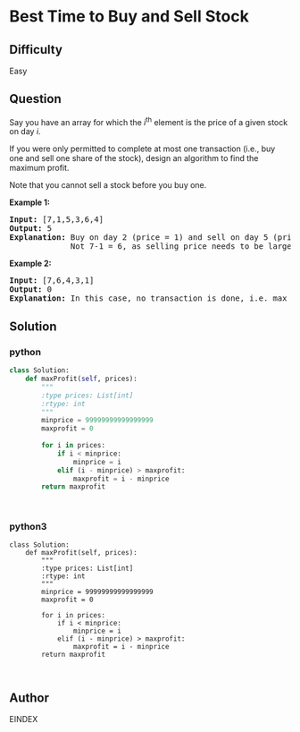 # Best Time to Buy and Sell Stock

## Difficulty
Easy

## Question
<p>Say you have an array for which the <em>i</em><sup>th</sup> element is the price of a given stock on day <em>i</em>.</p>

<p>If you were only permitted to complete at most one transaction (i.e., buy one and sell one share of the stock), design an algorithm to find the maximum profit.</p>

<p>Note that you cannot sell a stock before you buy one.</p>

<p><strong>Example 1:</strong></p>

<pre>
<strong>Input:</strong> [7,1,5,3,6,4]
<strong>Output:</strong> 5
<strong>Explanation:</strong> Buy on day 2 (price = 1) and sell on day 5 (price = 6), profit = 6-1 = 5.
&nbsp;            Not 7-1 = 6, as selling price needs to be larger than buying price.
</pre>

<p><strong>Example 2:</strong></p>

<pre>
<strong>Input:</strong> [7,6,4,3,1]
<strong>Output:</strong> 0
<strong>Explanation:</strong> In this case, no transaction is done, i.e. max profit = 0.
</pre>


## Solution
### python
```python
class Solution:
    def maxProfit(self, prices):
        """
        :type prices: List[int]
        :rtype: int
        """
        minprice = 99999999999999999
        maxprofit = 0
        
        for i in prices:
            if i < minprice:
                minprice = i
            elif (i - minprice) > maxprofit:
                maxprofit = i - minprice
        return maxprofit
        
        

```
### python3
```python3
class Solution:
    def maxProfit(self, prices):
        """
        :type prices: List[int]
        :rtype: int
        """
        minprice = 99999999999999999
        maxprofit = 0
        
        for i in prices:
            if i < minprice:
                minprice = i
            elif (i - minprice) > maxprofit:
                maxprofit = i - minprice
        return maxprofit
        
        

```

## Author
EINDEX